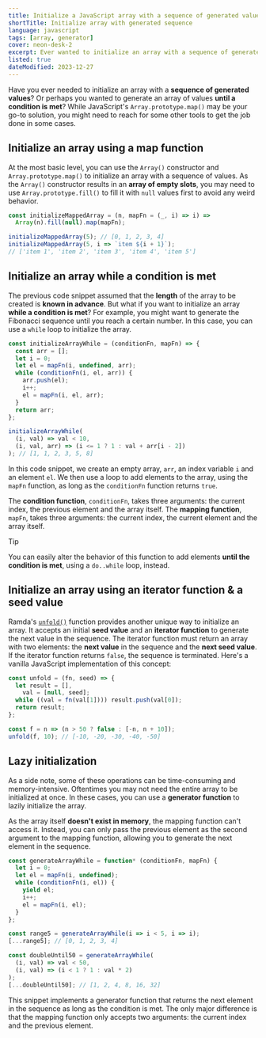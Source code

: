 ```yaml
---
title: Initialize a JavaScript array with a sequence of generated values
shortTitle: Initialize array with generated sequence
language: javascript
tags: [array, generator]
cover: neon-desk-2
excerpt: Ever wanted to initialize an array with a sequence of generated values? Here's a few ways to do it.
listed: true
dateModified: 2023-12-27
---
```


Have you ever needed to initialize an array with a **sequence of generated values**? Or perhaps you wanted to generate an array of values **until a condition is met**? While JavaScript's `Array.prototype.map()` may be your go-to solution, you might need to reach for some other tools to get the job done in some cases.

## Initialize an array using a map function

At the most basic level, you can use the `Array()` constructor and `Array.prototype.map()` to initialize an array with a sequence of values. As the `Array()` constructor results in an **array of empty slots**, you may need to use `Array.prototype.fill()` to fill it with `null` values first to avoid any weird behavior.

```js
const initializeMappedArray = (n, mapFn = (_, i) => i) =>
  Array(n).fill(null).map(mapFn);

initializeMappedArray(5); // [0, 1, 2, 3, 4]
initializeMappedArray(5, i => `item ${i + 1}`);
// ['item 1', 'item 2', 'item 3', 'item 4', 'item 5']
```

## Initialize an array while a condition is met

The previous code snippet assumed that the **length** of the array to be created is **known in advance**. But what if you want to initialize an array **while a condition is met**? For example, you might want to generate the Fibonacci sequence until you reach a certain number. In this case, you can use a `while` loop to initialize the array.

```js
const initializeArrayWhile = (conditionFn, mapFn) => {
  const arr = [];
  let i = 0;
  let el = mapFn(i, undefined, arr);
  while (conditionFn(i, el, arr)) {
    arr.push(el);
    i++;
    el = mapFn(i, el, arr);
  }
  return arr;
};

initializeArrayWhile(
  (i, val) => val < 10,
  (i, val, arr) => (i <= 1 ? 1 : val + arr[i - 2])
); // [1, 1, 2, 3, 5, 8]
```

In this code snippet, we create an empty array, `arr`, an index variable `i` and an element `el`. We then use a loop to add elements to the array, using the `mapFn` function, as long as the `conditionFn` function returns `true`.

The **condition function**, `conditionFn`, takes three arguments: the current index, the previous element and the array itself. The **mapping function**, `mapFn`, takes three arguments: the current index, the current element and the array itself.

> [!TIP]
>
> You can easily alter the behavior of this function to add elements **until the condition is met**, using a `do..while` loop, instead.

## Initialize an array using an iterator function & a seed value

Ramda's [`unfold()`](https://ramdajs.com/docs/#unfold) function provides another unique way to initialize an array. It accepts an initial **seed value** and an **iterator function** to generate the next value in the sequence. The iterator function must return an array with two elements: the **next value** in the sequence and the **next seed value**. If the iterator function returns `false`, the sequence is terminated. Here's a vanilla JavaScript implementation of this concept:

```js
const unfold = (fn, seed) => {
  let result = [],
    val = [null, seed];
  while ((val = fn(val[1]))) result.push(val[0]);
  return result;
};

const f = n => (n > 50 ? false : [-n, n + 10]);
unfold(f, 10); // [-10, -20, -30, -40, -50]
```

## Lazy initialization

As a side note, some of these operations can be time-consuming and memory-intensive. Oftentimes you may not need the entire array to be initialized at once. In these cases, you can use a **generator function** to lazily initialize the array.

As the array itself **doesn't exist in memory**, the mapping function can't access it. Instead, you can only pass the previous element as the second argument to the mapping function, allowing you to generate the next element in the sequence.

```js
const generateArrayWhile = function* (conditionFn, mapFn) {
  let i = 0;
  let el = mapFn(i, undefined);
  while (conditionFn(i, el)) {
    yield el;
    i++;
    el = mapFn(i, el);
  }
};

const range5 = generateArrayWhile(i => i < 5, i => i);
[...range5]; // [0, 1, 2, 3, 4]

const doubleUntil50 = generateArrayWhile(
  (i, val) => val < 50,
  (i, val) => (i < 1 ? 1 : val * 2)
);
[...doubleUntil50]; // [1, 2, 4, 8, 16, 32]
```

This snippet implements a generator function that returns the next element in the sequence as long as the condition is met. The only major difference is that the mapping function only accepts two arguments: the current index and the previous element.
